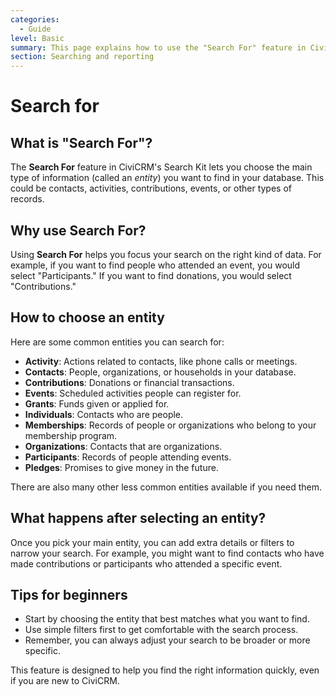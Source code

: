 ```yaml
---
categories:
  - Guide  
level: Basic  
summary: This page explains how to use the "Search For" feature in CiviCRM's Search Kit to select the primary entity you want to search for, helping non-expert users build effective searches for their data.  
section: Searching and reporting  
---
```


# Search for

## What is "Search For"?

The **Search For** feature in CiviCRM's Search Kit lets you choose the main type of information (called an *entity*) you want to find in your database. This could be contacts, activities, contributions, events, or other types of records.

## Why use Search For?

Using **Search For** helps you focus your search on the right kind of data. For example, if you want to find people who attended an event, you would select "Participants." If you want to find donations, you would select "Contributions."

## How to choose an entity

Here are some common entities you can search for:

- **Activity**: Actions related to contacts, like phone calls or meetings.
- **Contacts**: People, organizations, or households in your database.
- **Contributions**: Donations or financial transactions.
- **Events**: Scheduled activities people can register for.
- **Grants**: Funds given or applied for.
- **Individuals**: Contacts who are people.
- **Memberships**: Records of people or organizations who belong to your membership program.
- **Organizations**: Contacts that are organizations.
- **Participants**: Records of people attending events.
- **Pledges**: Promises to give money in the future.

There are also many other less common entities available if you need them.

## What happens after selecting an entity?

Once you pick your main entity, you can add extra details or filters to narrow your search. For example, you might want to find contacts who have made contributions or participants who attended a specific event.

## Tips for beginners

- Start by choosing the entity that best matches what you want to find.
- Use simple filters first to get comfortable with the search process.
- Remember, you can always adjust your search to be broader or more specific.

This feature is designed to help you find the right information quickly, even if you are new to CiviCRM.
